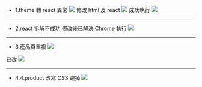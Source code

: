 - 1.theme 轉 react 異常
  ![](https://i.imgur.com/MPAAimI.png)
  修改 html 及 react
  ![](https://i.imgur.com/G6KxQLK.png)
  成功執行
  ![](https://i.imgur.com/i0wbNOu.png)

---

- 2.react 拆解不成功
  修改後已解決
  Chrome 執行
  ![](https://i.imgur.com/i0wbNOu.png)

---

- 3.產品頁重複
  ![](https://i.imgur.com/pk7Ehjn.png)

已改
![](https://i.imgur.com/mkmEG1p.png)

---

- 4.4.product 改寫 CSS 跑掉
  ![](https://i.imgur.com/z2pXfv3.png)
